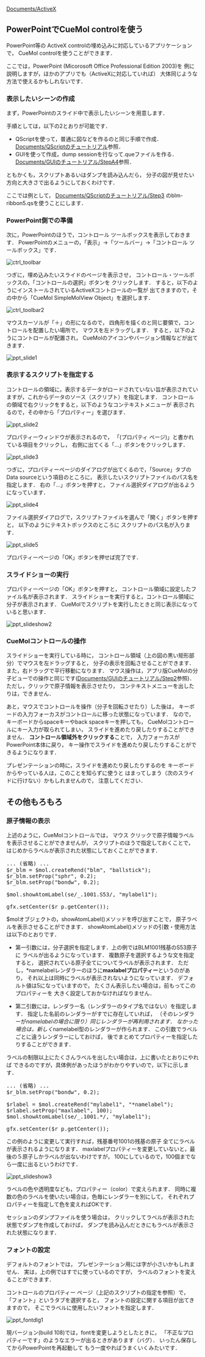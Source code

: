 [Documents/ActiveX](../../../Documents/ActiveX)



## PowerPointでCueMol controlを使う
PowerPoint等の
ActiveX controlの埋め込みに対応しているアプリケーションで，
CueMol controlを使うことができます．

ここでは，PowerPoint (Micorosoft Office Professional Edition 2003)を
例に説明しますが，ほかのアプリでも（ActiveXに対応していれば）
大体同じような方法で使えるかもしれないです．

### 表示したいシーンの作成
まず，PowerPointのスライド中で表示したいシーンを用意します．

手順としては，以下の2とおりが可能です．

*  QScriptを使って，普通に図などを作るのと同じ手順で作成．[Documents/QScriptのチュートリアル](../../../Documents/QScriptのチュートリアル)参照．
*  GUIを使って作成，dump sessionを行なって.queファイルを作る．[Documents/GUIのチュートリアル/StepA4](../../../Documents/GUIのチュートリアル/StepA4)参照．

ともかくも，スクリプトあるいはダンプを読み込んだら，
分子の図が見せたい方向と大きさで出るようにしておくわけです．

ここでは例として，
[Documents/QScriptのチュートリアル/Step3](../../../Documents/QScriptのチュートリアル/Step3)
のblm-ribbon5.qsを使うことにします．

### PowerPoint側での準備
次に，PowerPointのほうで，コントロール ツールボックスを表示しておきます．
PowerPointのメニューの，「表示」→「ツールバー」→「コントロール ツールボックス」です．


![ctrl_toolbar](../../../assets/images/Documents/ActiveX/PPT/ctrl_toolbar.png)


つぎに，埋め込みたいスライドのページを表示させ，
コントロール・ツールボックスの，「コントロールの選択」ボタンを
クリックします．
すると，以下のようにインストールされているActiveXコントロールの一覧が
出てきますので，その中から「CueMol SimpleMolView Object」を選択します．


![ctrl_toolbar2](../../../assets/images/Documents/ActiveX/PPT/ctrl_toolbar2.png)


マウスカーソルが「＋」の形になるので，
四角形を描くのと同じ要領で，コントロールを配置したい場所で，
マウスを左ドラッグします．
すると，以下のようにコントロールが配置され，
CueMolのアイコンやバージョン情報などが出てきます．


![ppt_slide1](../../../assets/images/Documents/ActiveX/PPT/ppt_slide1.png)


### 表示するスクリプトを指定する
コントロールの領域に，表示するデータがロードされていない旨が表示されていますが，これからデータのソース（スクリプト）を指定します．
コントロールの領域で右クリックをすると，以下のようなコンテキストメニューが
表示されるので，その中から「プロパティー」を選びます．


![ppt_slide2](../../../assets/images/Documents/ActiveX/PPT/ppt_slide2.png)


プロパティーウィンドウが表示されるので，
「(プロパティ ページ)」と書かれている項目をクリックし，
右側に出てくる「...」ボタンをクリックします．


![ppt_slide3](../../../assets/images/Documents/ActiveX/PPT/ppt_slide3.png)


つぎに，プロパティーページのダイアログが出てくるので，「Source」タブの
Data sourceという項目のところに，
表示したいスクリプトファイルのパス名を指定します．
右の「...」ボタンを押すと，
ファイル選択ダイアログが出るようになっています．


![ppt_slide4](../../../assets/images/Documents/ActiveX/PPT/ppt_slide4.png)


ファイル選択ダイアログで，スクリプトファイルを選んで「開く」ボタンを押すと，
以下のようにテキストボックスのところに
スクリプトのパス名が入ります．


![ppt_slide5](../../../assets/images/Documents/ActiveX/PPT/ppt_slide5.png)


プロパティーページの「OK」ボタンを押せば完了です．

### スライドショーの実行
プロパティーページの「OK」ボタンを押すと，
コントロール領域に設定したファイル名が表示されます．
スライドショーを実行すると，コントロール領域に分子が表示されます．
CueMolでスクリプトを実行したときと同じ表示になっていると思います．


![ppt_slideshow2](../../../assets/images/Documents/ActiveX/PPT/ppt_slideshow2.png)


### CueMolコントロールの操作
スライドショーを実行している時に，
コントロール領域（上の図の黒い矩形部分）でマウスを左ドラッグすると，
分子の表示を回転させることができます．
また，右ドラッグで平行移動になります．
マウス操作は，アプリ版CueMolの分子ビューでの操作と同じです([Documents/GUIのチュートリアル/Step2](../../../Documents/GUIのチュートリアル/Step2)参照)．
ただし，クリックで原子情報を表示させたり，
コンテキストメニューを出したりは，できません．

あと，マウスでコントロールを操作（分子を回転させたり）した後は，
キーボードの入力フォーカスがコントロールに移った状態になっています．
なので，キーボードからspaceキーやback spaceキーを押しても，
CueMolコントロールにキー入力が取られてしまい，
スライドを進めたり戻したりすることができません．
**コントロール領域外をクリックする**ことで，
入力フォーカスがPowerPoint本体に戻り，
キー操作でスライドを進めたり戻したりすることができるようになります．

プレゼンテーションの時に，スライドを進めたり戻したりするのを
キーボードからやっている人は，このことを知らずに使うと
はまってしまう（次のスライドに行けない）かもしれませんので，
注意してください．

## その他もろもろ

### 原子情報の表示
上述のように，CueMolコントロールでは，
マウス クリックで原子情報ラベルを表示させることができませんが，
スクリプトのほうで指定しておくことで，
はじめからラベルが表示された状態にしておくことができます．

<pre>
... (省略) ...
$r_blm = $mol.createRend("blm", "ballstick");
$r_blm.setProp("sphr", 0.2);
$r_blm.setProp("bondw", 0.2);

$mol.showAtomLabel(se/_.1001.S53/, "mylabel1");

gfx.setCenter($r_p.getCenter());
</pre>

$molオブジェクトの，showAtomLabel()メソッドを呼び出すことで，
原子ラベルを表示させることができます．
showAtomLabel()メソッドの引数・使用方法は以下のとおりです．

*  第一引数には，分子選択を指定します．上の例ではBLM1001残基のS53原子に
ラベルが出るようになっています．
複数原子を選択するような文を指定すると，
選択されている原子全てについてラベルが表示されます．
ただし，*namelabelレンダラーのほうに**maxlabelプロパティー**というのがあり，
それ以上は同時にラベルが表示されないようになっています．
デフォルト値は5になっていますので，
たくさん表示したい場合は，前もってこのプロパティーを
大きく設定しておかなければなりません．

*  第二引数には，レンダラー名（レンダラーのタイプ名ではない）を指定します．
指定した名前のレンダラーがすでに存在していれば，
（そのレンダラーが*namelabelの場合に限り）同じレンダラーが再利用されます．
なかった場合は，新しく*namelabel型のレンダラーが作られます．
この引数でラベルごとに違うレンダラーにしておけば，
後でまとめてプロパティーを指定したりすることができます．

ラベルの制限以上にたくさんラベルを出したい場合は，上に書いたとおりにやれば
できるのですが，具体例があったほうがわかりやすいので，以下に示します．
<pre>
... (省略) ...
$r_blm.setProp("bondw", 0.2);

$rlabel = $mol.createRend("mylabel1", "*namelabel");
$rlabel.setProp("maxlabel", 100);
$mol.showAtomLabel(se/_.1001.*/, "mylabel1");

gfx.setCenter($r_p.getCenter());
</pre>
この例のように変更して実行すれば，残基番号1001の残基の原子
全てにラベルが表示されるようになります．
maxlabelプロパティーを変更していないと，最後の５原子しかラベルが出ないわけですが，
100にしているので，100個までなら一度に出るというわけです．


![ppt_slideshow3](../../../assets/images/Documents/ActiveX/PPT/ppt_slideshow3.png)


ラベルの色や透明度なども，プロパティー（color）で変えられます．
同時に複数の色のラベルを使いたい場合は，色毎にレンダラーを別にして，
それぞれプロパティーを指定して色を変えればOKです．

セッションのダンプファイルを使う場合は，
クリックしてラベルが表示された状態でダンプを作成しておけば，
ダンプを読み込んだときにもラベルが表示された状態になります．

### フォントの設定
デフォルトのフォントでは，
プレゼンテーション用には字が小さいかもしれません．
実は，上の例ではすでに使っているのですが，
ラベルのフォントを変えることができます．

コントロールのプロパティー ページ（上記のスクリプトの指定を参照）で，
「フォント」というタブを選択すると，
フォントの設定に関する項目が出てきますので，
そこでラベルに使用したいフォントを指定します．


![ppt_fontdlg1](../../../assets/images/Documents/ActiveX/PPT/ppt_fontdlg1.png)


現バージョン(build 108)では，fontを変更しようとしたときに，
「不正なプロパティーです」のようなエラーが出るときがあります（バグ）．
いったん保存してからPowerPointを再起動して
もう一度やればうまくいくみたいです．